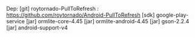 Dep:
[git] roytornado-PullToRefresh : https://github.com/roytornado/Android-PullToRefresh
[sdk] google-play-service
[jar] ormlite-core-4.45
[jar] ormlite-android-4.45
[jar] gson-2.2.4
[jar] android-support-v4